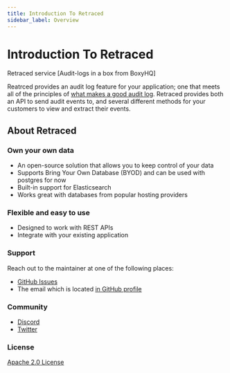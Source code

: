 ```yaml
---
title: Introduction To Retraced
sidebar_label: Overview
---
```


# Introduction To Retraced

Retraced service [Audit-logs in a box from BoxyHQ]

Reatrced provides an audit log feature for your application; one that meets all of the principles of [what makes a good audit log](/docs/retraced/how-to-audit-log/audit-logging-basics). Retraced provides both an API to send audit events to, and several different methods for your customers to view and extract their events.

## About Retraced

### Own your own data​

- An open-source solution that allows you to keep control of your data
- Supports Bring Your Own Database (BYOD) and can be used with postgres for now
- Built-in support for Elasticsearch
- Works great with databases from popular hosting providers

### Flexible and easy to use​

- Designed to work with REST APIs
- Integrate with your existing application

### Support

Reach out to the maintainer at one of the following places:

- [GitHub Issues](https://github.com/retracedhq/retraced/issues)
- The email which is located [in GitHub profile](https://github.com/deepakprabhakara)

### Community

- [Discord](https://discord.gg/uyb7pYt4Pa)
- [Twitter](https://twitter.com/boxyhq)

### License

[Apache 2.0 License](https://github.com/retracedhq/retraced/blob/master/LICENSE)
